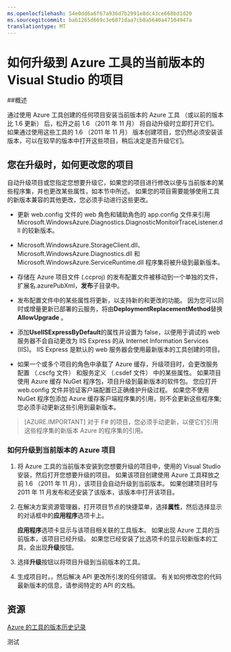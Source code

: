 ```yaml
---
ms.openlocfilehash: 54e0dd6a6f67a936d7b2991e8dc43ce668bd1d20
ms.sourcegitcommit: bab1265d669c3e6871daa7cb8a5640a47104947a
translationtype: MT
---
```

<properties 
   pageTitle="如何将项目升级到当前版本的 Azure 的工具"
   description="了解如何在 Visual Studio 中的 Azure 项目升级到当前版本的 Azure 的工具"
   services="visual-studio-online"
   documentationCenter="na"
   authors="kempb"
   manager="douge"
   editor="tglee" />
<tags 
   ms.service="multiple"
   ms.devlang="dotnet"
   ms.topic="article"
   ms.tgt_pltfrm="na"
   ms.workload="multiple"
   ms.date="08/13/2015"
   ms.author="kempb" />

# 如何升级到 Azure 工具的当前版本的 Visual Studio 的项目

##概述

通过使用 Azure 工具创建的任何项目安装当前版本的 Azure 工具 （或以前的版本比 1.6 更新） 后，松开之前 1.6 （2011 年 11 月） 将自动升级时立即打开它们。 如果通过使用这些工具的 1.6 （2011 年 11 月） 版本创建项目，您仍然必须安装该版本，可以在较早的版本中打开这些项目，稍后决定是否升级它们。

## 您在升级时，如何更改您的项目

自动升级项目或您指定您想要升级它，如果您的项目进行修改以便与当前版本的某些程序集，并也更改某些属性，如本节中所述。 如果您的项目需要能够使用工具的新版本兼容的其他更改，您必须手动进行这些更改。

- 更新 web.config 文件的 web 角色和辅助角色的 app.config 文件来引用 Microsoft.WindowsAzure.Diagnostics.DiagnosticMonitoirTraceListener.dll 的较新版本。

- Microsoft.WindowsAzure.StorageClient.dll、 Microsoft.WindowsAzure.Diagnostics.dll 和 Microsoft.WindowsAzure.ServiceRuntime.dll 程序集将被升级到最新版本。

- 存储在 Azure 项目文件 (.ccproj) 的发布配置文件被移动到一个单独的文件，扩展名.azurePubXml，**发布**子目录中。

- 发布配置文件中的某些属性将更新，以支持新的和更改的功能。 因为您可以同时或增量更新已部署的云服务，将由**DeploymentReplacementMethod**替换**AllowUpgrade** 。

- 添加**UseIISExpressByDefault**的属性并设置为 false，以便用于调试的 web 服务器不会自动更改为 IIS Express 的从 Internet Information Services (IIS)。 IIS Express 是默认的 web 服务器会使用最新版本的工具创建的项目。

- 如果一个或多个项目的角色中承载了 Azure 缓存，升级项目时，会更改服务配置 （.cscfg 文件） 和服务定义 （.csdef 文件） 中的某些属性。 如果项目使用 Azure 缓存 NuGet 程序包，项目升级到最新版本的软件包。 您应打开 web.config 文件并验证客户端配置已正确维护升级过程。 如果您不使用 NuGet 程序包添加 Azure 缓存客户端程序集的引用，则不会更新这些程序集;您必须手动更新这些引用到最新版本。

>[AZURE.IMPORTANT] 对于 F# 的项目，您必须手动更新，以便它们引用这些程序集的新版本 Azure 的程序集的引用。

### 如何升级到当前版本的 Azure 项目

1. 将 Azure 工具的当前版本安装到您想要升级的项目中，使用的 Visual Studio 安装，然后打开您想要升级的项目。 如果该项目创建使用 Azure 工具释放之前 1.6 （2011 年 11 月），该项目会自动升级到当前版本。 如果创建项目时与 2011 年 11 月发布和还安装了该版本，该版本中打开该项目。

1. 在解决方案资源管理器，打开项目节点的快捷菜单，选择**属性**，然后选择显示的对话框中的**应用程序**选项卡上。 

    **应用程序**选项卡显示与该项目相关联的工具版本。 如果出现 Azure 工具的当前版本，该项目已经升级。 如果您已经安装了比选项卡的显示较新版本的工具，会出现**升级**按钮。

1. 选择**升级**按钮以将项目升级到当前版本的工具。

1. 生成项目时，，然后解决 API 更改所引发的任何错误。 有关如何修改您的代码最新版本的信息，请参阅特定的 API 的文档。

## 资源

[Azure 的工具的版本历史记录]( http://go.microsoft.com/fwlink/p/?LinkId=623548)


测试
